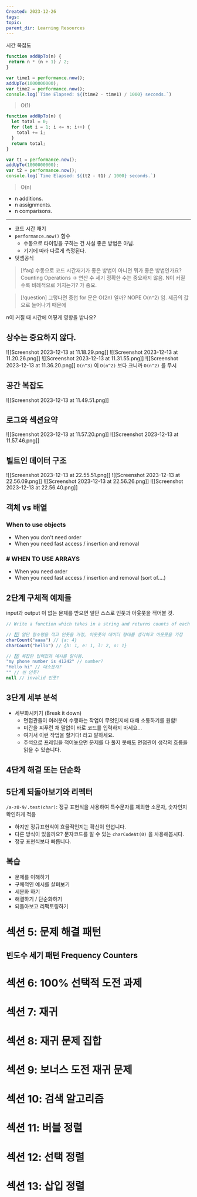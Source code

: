 ```yaml
---
Created: 2023-12-26
tags: 
topic: 
parent_dir: Learning Resources
---
```

시간 복잡도
 ```js
 function addUpTo(n) {
  return n * (n + 1) / 2;
}

var time1 = performance.now();
addUpTo(1000000000);
var time2 = performance.now();
console.log(`Time Elapsed: ${(time2 - time1) / 1000} seconds.`)
 ```
 
> O(1)

```js
function addUpTo(n) {
  let total = 0;
  for (let i = 1; i <= n; i++) {
    total += i;
  }
  return total;
}

var t1 = performance.now();
addUpTo(1000000000);
var t2 = performance.now();
console.log(`Time Elapsed: ${(t2 - t1) / 1000} seconds.`)
```

> O(n)

- n additions.
- n assignments.
- n comparisons.
---
- 코드 시간 재기
- `performance.now()` 함수
	- 수동으로 타이밍을 구하는 건 사실 좋은 방법은 아님.
	- 기기에 따라 다르게 측정된다.
- 덧셈공식

> [!faq] 수동으로 코드 시간재기가 좋은 방법이 아니면 뭐가 좋은 방법인가요?
> Counting Operations -> 연산 수 세기
> 정확한 수는 중요하지 않음. N이 커질 수록 비례적으로 커지는가? 가 중요.

> [!question] 그렇다면 중첩 for 문은 O(2n) 일까? NOPE
 O(n^2) 임. 제곱의 값으로 늘어나기 때문에 

n이 커질 때 시간에 어떻게 영향을 받나요?
## 상수는 중요하지 않다.
![[Screenshot 2023-12-13 at 11.18.29.png]]
![[Screenshot 2023-12-13 at 11.20.26.png]]
![[Screenshot 2023-12-13 at 11.31.55.png]]
![[Screenshot 2023-12-13 at 11.36.20.png]]
`O(n^3)` 이 `O(n^2)` 보다 크니까 `O(n^2)` 를 무시

## 공간 복잡도
![[Screenshot 2023-12-13 at 11.49.51.png]]
## 로그와 섹션요약
![[Screenshot 2023-12-13 at 11.57.20.png]]
![[Screenshot 2023-12-13 at 11.57.46.png]]
## 빌트인 데이터 구조
![[Screenshot 2023-12-13 at 22.55.51.png]]
![[Screenshot 2023-12-13 at 22.56.09.png]]
![[Screenshot 2023-12-13 at 22.56.26.png]]
![[Screenshot 2023-12-13 at 22.56.40.png]]
## 객체 vs 배열
### When to use objects
- When you don't need order
- When you need fast access / insertion and removal
### # WHEN TO USE ARRAYS
- When you need order
- When you need fast access / insertion and removal (sort of....)

## 2단계 구체적 예제들
input과 output 이 없는 문제를 받으면 일단 스스로 인풋과 아웃풋을 적어볼 것.
```js
// Write a function which takes in a string and returns counts of each character in the string.

// 1️⃣ 일단 함수명을 적고 인풋을 가정, 아웃풋의 데이터 형태를 생각하고 아웃풋을 가정
charCount("aaaa") // {a: 4}
charCount("hello") // {h: 1, e: 1, l: 2, o: 1}

// 2️⃣ 복잡한 입력값과 예시를 알아봄.
"my phone number is 41242" // number?
"Hello hi" // 대소문자?
"" // 빈 인풋?
null // invalid 인풋?
```

## 3단계 세부 분석
- 세부화시키기 (Break it down)
	- 면접관들이 여러분이 수행하는 작업이 무엇인지에 대해 소통하기를 원함!
	- 미간을 찌푸린 채 말없이 바로 코드를 입력하지 마세요...
	- 여기서 이런 작업을 할거다! 라고 말하세요.
	- 주석으로 프레임을 적어놓으면 문제를 다 풀지 못해도 면접관이 생각의 흐름을 읽을 수 있습니다. 
## 4단계 해결 또는 단순화

## 5단계 되돌아보기와 리펙터
`/a-z0-9/.test(char)`: 정규 표현식을 사용하여 특수문자를 제외한 소문자, 숫자인지 확인하게 적음
- 하지만 정규표현식이 효율적인지는 확신이 안섭니다.
- 다른 방식이 있을까요? 문자코드를 알 수 있는 `charCodeAt(0)` 을 사용해봅시다.
- 정규 표현식보다 빠릅니다.
## 복습
- 문제를 이해하기
- 구체적인 예시를 살펴보기
- 세분화 하기
- 해결하기 / 단순화하기
- 되돌아보고 리팩토링하기
# 섹션 5: 문제 해결 패턴
## 빈도수 세기 패턴 Frequency Counters


# 섹션 6: 100% 선택적 도전 과제
# 섹션 7: 재귀
# 섹션 8: 재귀 문제 집합
# 섹션 9: 보너스 도전 재귀 문제
# 섹션 10: 검색 알고리즘
# 섹션 11: 버블 정렬
# 섹션 12: 선택 정렬
# 섹션 13: 삽입 정렬
